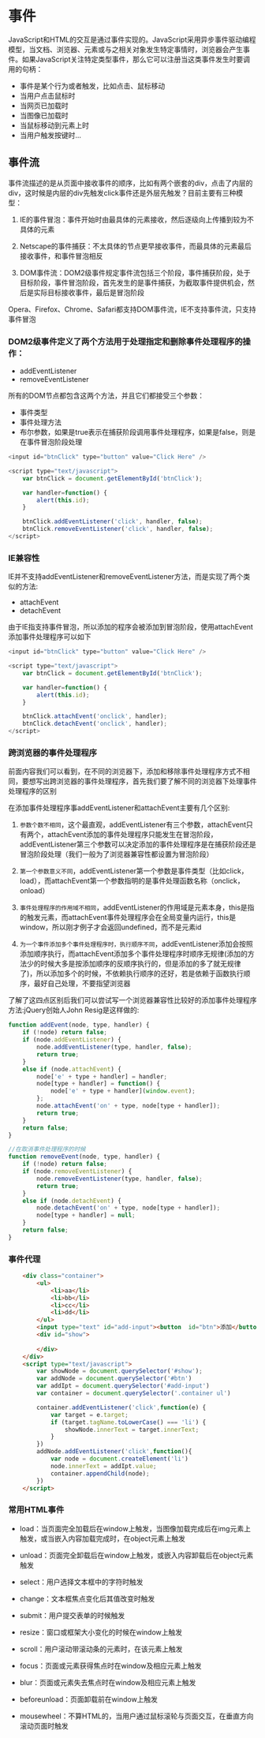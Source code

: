 # 事件

JavaScript和HTML的交互是通过事件实现的。JavaScript采用异步事件驱动编程模型，当文档、浏览器、元素或与之相关对象发生特定事情时，浏览器会产生事件。如果JavaScript关注特定类型事件，那么它可以注册当这类事件发生时要调用的句柄：
- 事件是某个行为或者触发，比如点击、鼠标移动
- 当用户点击鼠标时
- 当网页已加载时
- 当图像已加载时
- 当鼠标移动到元素上时
- 当用户触发按键时...

## 事件流

事件流描述的是从页面中接收事件的顺序，比如有两个嵌套的div，点击了内层的div，这时候是内层的div先触发click事件还是外层先触发？目前主要有三种模型：
1. IE的事件冒泡：事件开始时由最具体的元素接收，然后逐级向上传播到较为不具体的元素

2. Netscape的事件捕获：不太具体的节点更早接收事件，而最具体的元素最后接收事件，和事件冒泡相反

3. DOM事件流：DOM2级事件规定事件流包括三个阶段，事件捕获阶段，处于目标阶段，事件冒泡阶段，首先发生的是事件捕获，为截取事件提供机会，然后是实际目标接收事件，最后是冒泡阶段

Opera、Firefox、Chrome、Safari都支持DOM事件流，IE不支持事件流，只支持事件冒泡

### DOM2级事件定义了两个方法用于处理指定和删除事件处理程序的操作：
- addEventListener
- removeEventListener

所有的DOM节点都包含这两个方法，并且它们都接受三个参数：
- 事件类型
- 事件处理方法
- 布尔参数，如果是true表示在捕获阶段调用事件处理程序，如果是false，则是在事件冒泡阶段处理

```js
<input id="btnClick" type="button" value="Click Here" />

<script type="text/javascript">
    var btnClick = document.getElementById('btnClick');

    var handler=function() {
        alert(this.id);
    }

    btnClick.addEventListener('click', handler, false);
    btnClick.removeEventListener('click', handler, false);
</script>
```
### IE兼容性
IE并不支持addEventListener和removeEventListener方法，而是实现了两个类似的方法:
- attachEvent
- detachEvent

由于IE指支持事件冒泡，所以添加的程序会被添加到冒泡阶段，使用attachEvent添加事件处理程序可以如下
```js
<input id="btnClick" type="button" value="Click Here" />

<script type="text/javascript">
    var btnClick = document.getElementById('btnClick');

    var handler=function() {
        alert(this.id);
    }

    btnClick.attachEvent('onclick', handler);
    btnClick.detachEvent('onclick', handler);
</script>
```

### 跨浏览器的事件处理程序
前面内容我们可以看到，在不同的浏览器下，添加和移除事件处理程序方式不相同，要想写出跨浏览器的事件处理程序，首先我们要了解不同的浏览器下处理事件处理程序的区别

在添加事件处理程序事addEventListener和attachEvent主要有几个区别:

1. `参数个数不相同`，这个最直观，addEventListener有三个参数，attachEvent只有两个，attachEvent添加的事件处理程序只能发生在冒泡阶段，addEventListener第三个参数可以决定添加的事件处理程序是在捕获阶段还是冒泡阶段处理（我们一般为了浏览器兼容性都设置为冒泡阶段）

2. `第一个参数意义不同`，addEventListener第一个参数是事件类型（比如click，load），而attachEvent第一个参数指明的是事件处理函数名称（onclick，onload）

3. `事件处理程序的作用域不相同`，addEventListener的作用域是元素本身，this是指的触发元素，而attachEvent事件处理程序会在全局变量内运行，this是window，所以刚才例子才会返回undefined，而不是元素id

4. `为一个事件添加多个事件处理程序时，执行顺序不同`，addEventListener添加会按照添加顺序执行，而attachEvent添加多个事件处理程序时顺序无规律(添加的方法少的时候大多是按添加顺序的反顺序执行的，但是添加的多了就无规律了)，所以添加多个的时候，不依赖执行顺序的还好，若是依赖于函数执行顺序，最好自己处理，不要指望浏览器

了解了这四点区别后我们可以尝试写一个浏览器兼容性比较好的添加事件处理程序方法:jQuery创始人John Resig是这样做的:
```js
function addEvent(node, type, handler) {
    if (!node) return false;
    if (node.addEventListener) {
        node.addEventListener(type, handler, false);
        return true;
    }
    else if (node.attachEvent) {
        node['e' + type + handler] = handler;
        node[type + handler] = function() {
            node['e' + type + handler](window.event);
        };
        node.attachEvent('on' + type, node[type + handler]);
        return true;
    }
    return false;
}

//在取消事件处理程序的时候
function removeEvent(node, type, handler) {
    if (!node) return false;
    if (node.removeEventListener) {
        node.removeEventListener(type, handler, false);
        return true;
    }
    else if (node.detachEvent) {
        node.detachEvent('on' + type, node[type + handler]);
        node[type + handler] = null;
    }
    return false;
}
```

### 事件代理
```html
    <div class="container">
		<ul>
			<li>aa</li>
			<li>bb</li>
			<li>cc</li>
			<li>dd</li>
		</ul>
		<input type="text" id="add-input"><button  id="btn">添加</button>
		<div id="show">
			
		</div>
	</div>
	<script type="text/javascript">
		var showNode = document.querySelector('#show');
		var addNode = document.querySelector('#btn')
		var addIpt = document.querySelector('#add-input')
		var container = document.querySelector('.container ul')

		container.addEventListener('click',function(e) {
			var target = e.target;
			if (target.tagName.toLowerCase() === 'li') {
				showNode.innerText = target.innerText;
			}
		})
		addNode.addEventListener('click',function(){
			var node = document.createElement('li')
			node.innerText = addIpt.value;
			container.appendChild(node);
		})
	</script>
```

### 常用HTML事件
- load：当页面完全加载后在window上触发，当图像加载完成后在img元素上触发，或当嵌入内容加载完成时，在object元素上触发

- unload：页面完全卸载后在window上触发，或嵌入内容卸载后在object元素触发

- select：用户选择文本框中的字符时触发

- change：文本框焦点变化后其值改变时触发

- submit：用户提交表单的时候触发

- resize：窗口或框架大小变化的时候在window上触发

- scroll：用户滚动带滚动条的元素时，在该元素上触发

- focus：页面或元素获得焦点时在window及相应元素上触发

- blur：页面或元素失去焦点时在window及相应元素上触发

- beforeunload：页面卸载前在window上触发

- mousewheel：不算HTML的，当用户通过鼠标滚轮与页面交互，在垂直方向滚动页面时触发
 